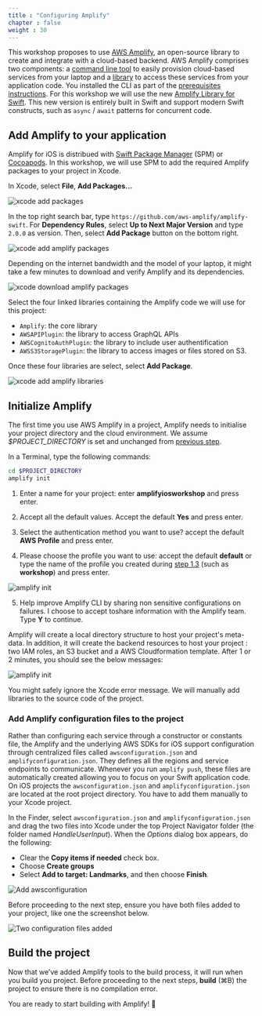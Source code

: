 ```yaml
---
title : "Configuring Amplify"
chapter : false
weight : 30
---
```


This workshop proposes to use [AWS Amplify](https://aws.amazon.com/amplify/), an open-source library to create and integrate with a cloud-based backend.  AWS Amplify comprises two components: a [command line tool](https://aws-amplify.github.io/docs/cli-toolchain/quickstart) to easily provision cloud-based services from your laptop and a [library](https://aws-amplify.github.io/docs/ios/start) to access these services from your application code. You installed the CLI as part of the [prerequisites instructions](/10_prerequisites/20_installs.html#installing-or-updating).  For this workshop we will use the new [Amplify Library for Swift](https://docs.amplify.aws/lib/q/platform/ios/). This new version is entirely built in Swift and support modern Swift constructs, such as `async` / `await` patterns for concurrent code.

## Add Amplify to your application

Amplify for iOS is distribued with [Swift Package Manager](https://www.swift.org/package-manager/) (SPM) or [Cocoapods](https://cocoapods.org/). In this workshop, we will use SPM to add the required Amplify packages to your project in Xcode.

In Xcode, select **File**, **Add Packages...**

![xcode add packages](/images/20-30-add-packages.png)

In the top right search bar, type `https://github.com/aws-amplify/amplify-swift`. For **Dependency Rules**, select **Up to Next Major Version** and type `2.0.0` as version. Then, select **Add Package** button on the bottom right.

![xcode add amplify packages](/images/20-30-add-amplify-packages.png)

Depending on the internet bandwidth and the model of your laptop, it might take a few minutes to download and verify Amplify and its dependencies.

![xcode download amplify packages](/images/20-30-download-amplify-packages.png)

Select the four linked libraries containing the Amplify code we will use for this project:
- `Amplify`: the core library
- `AWSAPIPlugin`: the library to access GraphQL APIs 
- `AWSCognitoAuthPlugin`: the library to include user authentification
- `AWSS3StoragePlugin`: the library to access images or files stored on S3.

Once these four libraries are select, select **Add Package**.

![xcode add amplify libraries](/images/20-30-add-amplify-libraries.png)

## Initialize Amplify

The first time you use AWS Amplify in a project, Amplify needs to initialise your project directory and the cloud environment.  We assume *$PROJECT_DIRECTORY* is set and unchanged from [previous step](/20_getting_started/20_bootstrapping_the_app.html).

In a Terminal, type the following commands:

```bash
cd $PROJECT_DIRECTORY
amplify init
```

1. Enter a name for your project: enter **amplifyiosworkshop** and press enter.

2. Accept all the default values. Accept the default **Yes** and press enter.

3. Select the authentication method you want to use? accept the default **AWS Profile** and press enter.

4. Please choose the profile you want to use: accept the default **default** or type the name of the profile you created during [step 1.3](/10_prerequisites/30_configs.html#configuring-the-aws-command-line) (such as **workshop**) and press enter.

![amplify init](/images/20-30-amplify-init.png)

5.  Help improve Amplify CLI by sharing non sensitive configurations on failures. I choose to accept toshare information with the Amplify team.  Type **Y** to continue.

Amplify will create a local directory structure to host your project's meta-data.  In addition, it will create the backend resources to host your project : two IAM roles, an S3 bucket and a AWS Cloudformation template.  After 1 or 2 minutes, you should see the below messages:

![amplify init](/images/20-30-amplify-init-ok.png)

You might safely ignore the Xcode error message. We will manually add libraries to the source code of the project.

### Add Amplify configuration files to the project 

Rather than configuring each service through a constructor or constants file, the Amplify and the underlying AWS SDKs for iOS support configuration through centralized files called `awsconfiguration.json` and `amplifyconfiguration.json`. They defines all the regions and service endpoints to communicate. Whenever you run `amplify push`, these files are automatically created allowing you to focus on your Swift application code. On iOS projects the `awsconfiguration.json` and `amplifyconfiguration.json` are located at the root project directory. You have to add them manually to your Xcode project.

In the Finder, select `awsconfiguration.json` and `amplifyconfiguration.json` and drag the two files into Xcode under the top Project Navigator folder (the folder named *HandleUserInput*). When the *Options* dialog box appears, do the following:

- Clear the **Copy items if needed** check box.
- Choose **Create groups**
- Select **Add to target: Landmarks**, and then choose **Finish**.

![Add awsconfiguration](/images/20-30-add-awsconfiguration.gif)

Before proceeding to the next step, ensure you have both files added to your project, like one the screenshot below.

![Two configuration files added](/images/20-30-two-configuration-files.png)

## Build the project

Now that we’ve added Amplify tools to the build process, it will run when you build you project.  Before proceeding to the next steps, **build** (&#8984;B) the project to ensure there is no compilation error. 

You are ready to start building with Amplify! 🎉